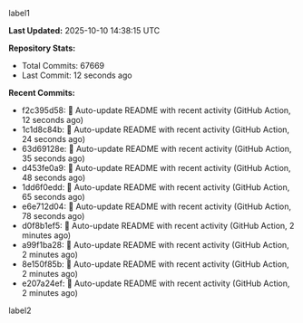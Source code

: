 
label1 
<!-- ACTIVITY_START -->
**Last Updated:** 2025-10-10 14:38:15 UTC

**Repository Stats:**
- Total Commits: 67669
- Last Commit: 12 seconds ago

**Recent Commits:**
- f2c395d58: 🤖 Auto-update README with recent activity (GitHub Action, 12 seconds ago)
- 1c1d8c84b: 🤖 Auto-update README with recent activity (GitHub Action, 24 seconds ago)
- 63d69128e: 🤖 Auto-update README with recent activity (GitHub Action, 35 seconds ago)
- d453fe0a9: 🤖 Auto-update README with recent activity (GitHub Action, 48 seconds ago)
- 1dd6f0edd: 🤖 Auto-update README with recent activity (GitHub Action, 65 seconds ago)
- e6e712d04: 🤖 Auto-update README with recent activity (GitHub Action, 78 seconds ago)
- d0f8b1ef5: 🤖 Auto-update README with recent activity (GitHub Action, 2 minutes ago)
- a99f1ba28: 🤖 Auto-update README with recent activity (GitHub Action, 2 minutes ago)
- 8e150f85b: 🤖 Auto-update README with recent activity (GitHub Action, 2 minutes ago)
- e207a24ef: 🤖 Auto-update README with recent activity (GitHub Action, 2 minutes ago)
<!-- ACTIVITY_END -->

label2
